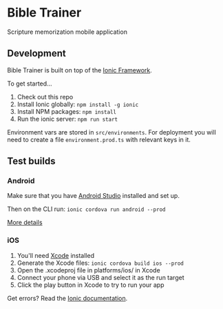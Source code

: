 # Bible Trainer

Scripture memorization mobile application

## Development

Bible Trainer is built on top of the [Ionic Framework](https://ionicframework.com).

To get started…

1. Check out this repo
2. Install Ionic globally: `npm install -g ionic`
3. Install NPM packages: `npm install`
4. Run the ionic server: `npm run start`

Environment vars are stored in `src/environments`. For deployment you will need to create a file `environment.prod.ts` with relevant keys in it.

## Test builds

### Android

Make sure that you have [Android Studio](https://developer.android.com/studio/index.html) installed and set up.

Then on the CLI run: `ionic cordova run android --prod`

[More details](https://ionicframework.com/docs/intro/deploying/)

### iOS

1. You'll need [Xcode](https://developer.apple.com/xcode/) installed
2. Generate the Xcode files: `ionic cordova build ios --prod`
3. Open the .xcodeproj file in platforms/ios/ in Xcode
4. Connect your phone via USB and select it as the run target
5. Click the play button in Xcode to try to run your app

Get errors? Read the [Ionic documentation](https://ionicframework.com/docs/intro/deploying).
